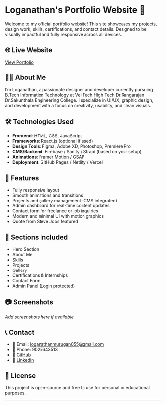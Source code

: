 # Loganathan's Portfolio Website 🎨

Welcome to my official portfolio website! This site showcases my projects, design work, skills, certifications, and contact details. Designed to be visually impactful and fully responsive across all devices.

## 🌐 Live Website
[View Portfolio](https://your-portfolio-url.com)

## 👨‍💻 About Me
I’m Loganathan, a passionate designer and developer currently pursuing B.Tech Information Technology at Vel Tech High Tech Dr.Rangarajan Dr.Sakunthala Engineering College. I specialize in UI/UX, graphic design, and development with a focus on creativity, usability, and clean visuals.

## 🛠️ Technologies Used
- **Frontend**: HTML, CSS, JavaScript
- **Frameworks**: React.js (optional if used)
- **Design Tools**: Figma, Adobe XD, Photoshop, Premiere Pro
- **CMS/Backend**: Firebase / Sanity / Strapi (based on your setup)
- **Animations**: Framer Motion / GSAP
- **Deployment**: GitHub Pages / Netlify / Vercel

## 📁 Features
- Fully responsive layout
- Smooth animations and transitions
- Projects and gallery management (CMS integrated)
- Admin dashboard for real-time content updates
- Contact form for freelance or job inquiries
- Modern and minimal UI with motion graphics
- Quote from Steve Jobs featured

## 📌 Sections Included
- Hero Section
- About Me
- Skills
- Projects
- Gallery
- Certifications & Internships
- Contact Form
- Admin Panel (Login protected)

## 📷 Screenshots
_Add screenshots here if available_

## 📞 Contact
- 📧 Email: loganathanmurugan055@gmail.com  
- 📱 Phone: 9025643513  
- 🔗 [GitHub](https://github.com/loga077)  
- 🔗 [LinkedIn](https://linkedin.com/in/loga-nathan)

## 📜 License
This project is open-source and free to use for personal or educational purposes.

---


